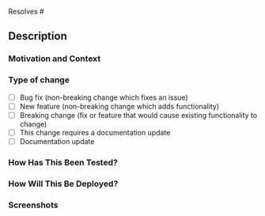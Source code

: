 <!--- Provide a general summary of your changes in the Title above -->
<!--Read comments, before committing pull request read checklist again

# Checklist:

- [ ] I have performed a self-review of my own code,
- [ ] I have commented my code, particularly in hard-to-understand areas,
- [ ] I have made corresponding changes to the documentation,
- [ ] I have added tests that prove my fix is effective or that my feature works,
- [ ] New and existing unit tests pass locally with my changes
- [ ] Title include "WIP" if work is in progress.
-->

Resolves # <!--fill issue number-->

## Description

<!--- Describe your changes in detail -->

### Motivation and Context

<!--- Why is this change required? What problem does it solve? -->
<!--- If it fixes an open issue, please link to the issue here. -->

<!--- If there's a Figma file or similar spec, please link to to the issue. List any dependencies that are required for this change. (gems, js libraries, etc.)

Include anything else we should know about.-->

### Type of change

<!-- Please delete options that are not relevant. -->

- [ ] Bug fix (non-breaking change which fixes an issue)
- [ ] New feature (non-breaking change which adds functionality)
- [ ] Breaking change (fix or feature that would cause existing functionality to change)
- [ ] This change requires a documentation update
- [ ] Documentation update

### How Has This Been Tested?

<!--- Please describe in detail how you tested your changes so that a reviewer can reproduce the results. -->
<!--- Include details of your testing environment, and the tests you've run your self -->
<!--- see how your change affects other areas of the code, etc. -->

### How Will This Be Deployed?

<!--- Run through any change to infrastructure, CLI commands or manual admin config to do -->
<!--- For example, any env variables to add to the hosting infra? -->

### Screenshots

<!--Optional. Delete if not relevant.
Include screenshots (before / after) for style changes, highlight edited element.-->
